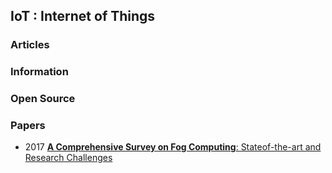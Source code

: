 ## IoT : Internet of Things


### Articles


### Information


### Open Source


### Papers
- 2017 [**A Comprehensive Survey on Fog Computing**: Stateof-the-art and Research Challenges](https://arxiv.org/pdf/1710.11001.pdf)

